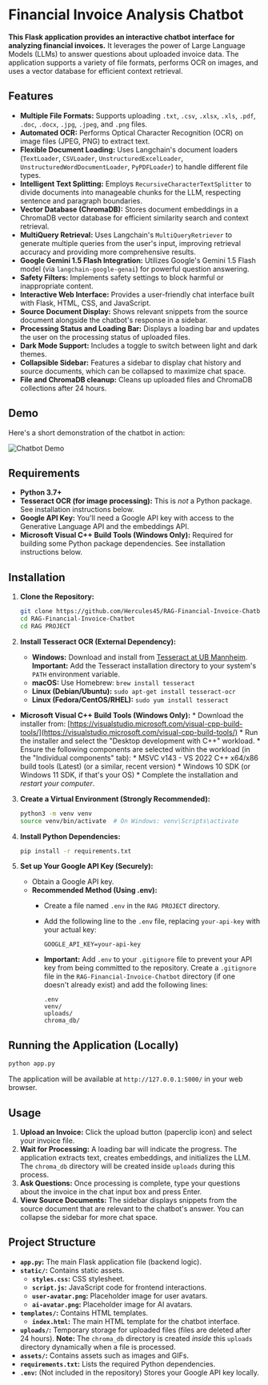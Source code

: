 # Financial Invoice Analysis Chatbot

**This Flask application provides an interactive chatbot interface for analyzing financial invoices.** It leverages the power of Large Language Models (LLMs) to answer questions about uploaded invoice data. The application supports a variety of file formats, performs OCR on images, and uses a vector database for efficient context retrieval.

## Features

*   **Multiple File Formats:** Supports uploading `.txt`, `.csv`, `.xlsx`, `.xls`, `.pdf`, `.doc`, `.docx`, `.jpg`, `.jpeg`, and `.png` files.
*   **Automated OCR:** Performs Optical Character Recognition (OCR) on image files (JPEG, PNG) to extract text.
*   **Flexible Document Loading:** Uses Langchain's document loaders (`TextLoader`, `CSVLoader`, `UnstructuredExcelLoader`, `UnstructuredWordDocumentLoader`, `PyPDFLoader`) to handle different file types.
*   **Intelligent Text Splitting:** Employs `RecursiveCharacterTextSplitter` to divide documents into manageable chunks for the LLM, respecting sentence and paragraph boundaries.
*   **Vector Database (ChromaDB):** Stores document embeddings in a ChromaDB vector database for efficient similarity search and context retrieval.
*   **MultiQuery Retrieval:** Uses Langchain's `MultiQueryRetriever` to generate multiple queries from the user's input, improving retrieval accuracy and providing more comprehensive results.
*   **Google Gemini 1.5 Flash Integration:** Utilizes Google's Gemini 1.5 Flash model (via `langchain-google-genai`) for powerful question answering.
*   **Safety Filters:** Implements safety settings to block harmful or inappropriate content.
*   **Interactive Web Interface:** Provides a user-friendly chat interface built with Flask, HTML, CSS, and JavaScript.
*   **Source Document Display:** Shows relevant snippets from the source document alongside the chatbot's response in a sidebar.
*   **Processing Status and Loading Bar:** Displays a loading bar and updates the user on the processing status of uploaded files.
*   **Dark Mode Support:** Includes a toggle to switch between light and dark themes.
*   **Collapsible Sidebar:** Features a sidebar to display chat history and source documents, which can be collapsed to maximize chat space.
*   **File and ChromaDB cleanup:** Cleans up uploaded files and ChromaDB collections after 24 hours.
  

## Demo

Here's a short demonstration of the chatbot in action:

![Chatbot Demo](RAG%20PROJECT/assets/chatbot_demo.gif)


## Requirements

*   **Python 3.7+**
*   **Tesseract OCR (for image processing):**  This is *not* a Python package.  See installation instructions below.
*   **Google API Key:**  You'll need a Google API key with access to the Generative Language API and the embeddings API.
*   **Microsoft Visual C++ Build Tools (Windows Only):** Required for building some Python package dependencies. See installation instructions below.
  
## Installation

1.  **Clone the Repository:**

    ```bash
    git clone https://github.com/Hercules45/RAG-Financial-Invoice-Chatbot.git
    cd RAG-Financial-Invoice-Chatbot
    cd RAG PROJECT
    ```

2.  **Install Tesseract OCR (External Dependency):**

    *   **Windows:** Download and install from [Tesseract at UB Mannheim](https://github.com/UB-Mannheim/tesseract/wiki).  **Important:** Add the Tesseract installation directory to your system's `PATH` environment variable.
    *   **macOS:**  Use Homebrew: `brew install tesseract`
    *   **Linux (Debian/Ubuntu):**  `sudo apt-get install tesseract-ocr`
    *   **Linux (Fedora/CentOS/RHEL):** `sudo yum install tesseract`

*   **Microsoft Visual C++ Build Tools (Windows Only):**
        *   Download the installer from: [https://visualstudio.microsoft.com/visual-cpp-build-tools/](https://visualstudio.microsoft.com/visual-cpp-build-tools/)
        *   Run the installer and select the "Desktop development with C++" workload.
        *   Ensure the following components are selected within the workload (in the "Individual components" tab):
            *   MSVC v143 - VS 2022 C++ x64/x86 build tools (Latest)  (or a similar, recent version)
            *   Windows 10 SDK (or Windows 11 SDK, if that's your OS)
        *   Complete the installation and *restart your computer*.

    
3.  **Create a Virtual Environment (Strongly Recommended):**

    ```bash
    python3 -m venv venv
    source venv/bin/activate  # On Windows: venv\Scripts\activate
    ```

4.  **Install Python Dependencies:**

    ```bash
    pip install -r requirements.txt
    ```

5.  **Set up Your Google API Key (Securely):**

    *   Obtain a Google API key.
    *   **Recommended Method (Using .env):**
        *   Create a file named `.env` in the `RAG PROJECT` directory.
        *   Add the following line to the `.env` file, replacing `your-api-key` with your actual key:

            ```
            GOOGLE_API_KEY=your-api-key
            ```
        *   **Important:** Add `.env` to your `.gitignore` file to prevent your API key from being committed to the repository.  Create a `.gitignore` file in the `RAG-Financial-Invoice-Chatbot` directory (if one doesn't already exist) and add the following lines:
            ```
            .env
            venv/
            uploads/
            chroma_db/
            ```


## Running the Application (Locally)

```bash
python app.py
```

The application will be available at `http://127.0.0.1:5000/` in your web browser.


## Usage

1.  **Upload an Invoice:** Click the upload button (paperclip icon) and select your invoice file.
2.  **Wait for Processing:** A loading bar will indicate the progress.  The application extracts text, creates embeddings, and initializes the LLM.  The `chroma_db` directory will be created inside `uploads` during this process.
3.  **Ask Questions:** Once processing is complete, type your questions about the invoice in the chat input box and press Enter.
4.  **View Source Documents:** The sidebar displays snippets from the source document that are relevant to the chatbot's answer.  You can collapse the sidebar for more chat space.


## Project Structure

*   **`app.py`:** The main Flask application file (backend logic).
*   **`static/`:**  Contains static assets.
    *   **`styles.css`:**  CSS stylesheet.
    *   **`script.js`:**  JavaScript code for frontend interactions.
    *   **`user-avatar.png`:** Placeholder image for user avatars.
    *   **`ai-avatar.png`:** Placeholder image for AI avatars.
*   **`templates/`:**  Contains HTML templates.
    *   **`index.html`:** The main HTML template for the chatbot interface.
*   **`uploads/`:**  Temporary storage for uploaded files (files are deleted after 24 hours).  **Note:** The `chroma_db` directory is created *inside* this `uploads` directory dynamically when a file is processed.
*   **`assets/`:** Contains assets such as images and GIFs.
*   **`requirements.txt`:**  Lists the required Python dependencies.
*   **`.env`:** (Not included in the repository) Stores your Google API key locally.
